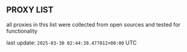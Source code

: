 ## PROXY LIST

all proxies in this list were collected from open sources and tested for functionality

last update: `2025-03-30 02:44:38.477012+00:00` UTC